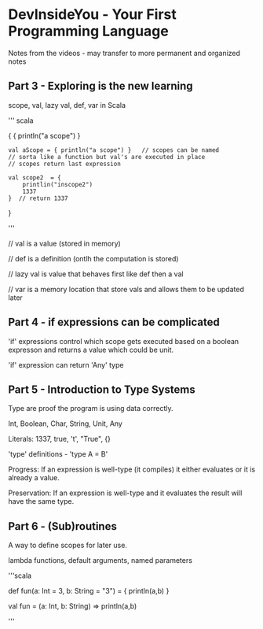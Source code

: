 # DevInsideYou - Your First Programming Language

Notes from the videos - may transfer to more permanent and organized notes

## Part 3 - Exploring is the new learning

scope, val, lazy val, def, var in Scala

''' scala

{
    {
        println("a scope")
    }

    val aScope = { println("a scope") }   // scopes can be named
    // sorta like a function but val's are executed in place
    // scopes return last expression

    val scope2  = {
        printlin("inscope2")
        1337
    }  // return 1337
}

'''

// val      is a value (stored in memory)

// def      is a definition (ontlh the computation is stored)

// lazy val is value that behaves first like def then a val

// var      is a memory location that store vals and allows them to be updated later

## Part 4 - if expressions can be complicated

'if' expressions control which scope gets executed based on a boolean expresson and returns a value which could be unit.

'if' expression can return 'Any' type

## Part 5 - Introduction to Type Systems

Type are proof the program is using data correctly.

Int, Boolean, Char, String, Unit, Any

Literals: 1337, true, 't', "True", {}

'type' definitions - 'type A = B'

Progress: If an expression is well-type (it compiles) it either evaluates or it is already a value.

Preservation: If an expression is well-type and it evaluates the result will have the same type.

## Part 6 - (Sub)routines

A way to define scopes for later use.

lambda functions, default arguments, named parameters

'''scala

def fun(a: Int = 3, b: String = "3") = { println(a,b) }

val fun = (a: Int, b: String) => println(a,b)

'''
